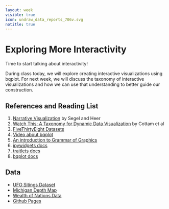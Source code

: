 ```yaml
---
layout: week
visible: true
icon: undraw_data_reports_706v.svg
notitle: true
---
```


# Exploring More Interactivity

Time to start talking about interactivity!

During class today, we will explore creating interactive visualizations using
bqplot.  For next week, we will discuss the taxonomy of interactive
visualizations and how we can use that understanding to better guide our
construction.

## References and Reading List

 1. [Narrative Visualization](http://doi.org/10.1109/TVCG.2010.179) by Segel and
   Heer
 2. [Watch This: A Taxonomy for Dynamic Data Visualization](http://doi.org/10.1109/VAST.2012.6400552) by Cottam et al
 3. [FiveThirtyEight Datasets](https://github.com/fivethirtyeight/data)
 4. [Video about bqplot](https://www.youtube.com/watch?v=rraXF0EjRC8)
 5. [An introduction to Grammar of Graphics](https://towardsdatascience.com/a-comprehensive-guide-to-the-grammar-of-graphics-for-effective-visualization-of-multi-dimensional-1f92b4ed4149)
 6. [ipywidgets docs](https://ipywidgets.readthedocs.io/en/latest/)
 7. [traitlets docs](https://traitlets.readthedocs.io/en/stable/)
 8. [bqplot docs](https://bqplot.readthedocs.io/en/latest/)

## Data

 * [UFO Sitings Dataset](https://uiuc-ischool-dataviz.github.io/spring2019online/week04/data/ufo-scrubbed-geocoded-time-standardized-00.csv)
 * [Michigan Depth Map](https://uiuc-ischool-dataviz.github.io/spring2019online/week05/data/michigan_lld.flt)
 * [Wealth of Nations Data](https://uiuc-ischool-dataviz.github.io/spring2019online/week06/data_and_libs/nations.json)
 * [Github Pages](https://pages.github.com/)

